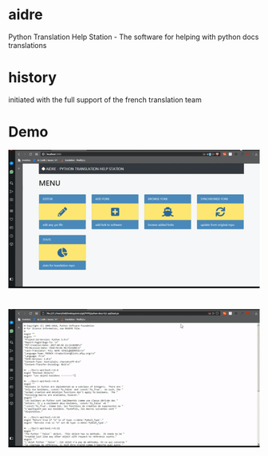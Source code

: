 # aidre
Python Translation Help Station - The software for helping with python docs translations

# history
initiated with the full support of the french translation team

# Demo
![text](assets/aidre_1.gif)
#
![text](assets/aidre_2.gif)
